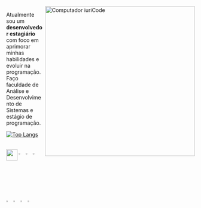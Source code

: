 

<img src="https://raw.githubusercontent.com/MicaelliMedeiros/micaellimedeiros/master/image/computer-illustration.png" min-width="400px" max-width="400px" width="400px" align="right" alt="Computador iuriCode">

<p align="left"> 
  Atualmente sou um <strong>desenvolvedor estagiário</strong> com foco em<br> aprimorar minhas habilidades e evoluir na programação.<br>
  Faço faculdade de Análise e Desenvolvimento de Sistemas e estágio de programação.
</p>

[![Top Langs](https://github-readme-stats.vercel.app/api/top-langs/?username=luczz1&theme=github_dark&layout=compact)](https://github.com/luczz1/github-readme-stats)

<div><br>
  <a href="https://www.linkedin.com/in/lucaslcs1/"><img align="left" height="30" width="30" src="https://cdn-icons-png.flaticon.com/512/145/145807.png"></a> 
</div>
<div align="left">
    <img width="3%" src="https://cdn.jsdelivr.net/gh/devicons/devicon/icons/html5/html5-original.svg" />
    <img width="3%" src="https://cdn.jsdelivr.net/gh/devicons/devicon/icons/css3/css3-original.svg" />
    <img width="3%" src="https://cdn.jsdelivr.net/gh/devicons/devicon/icons/bootstrap/bootstrap-original.svg" /> 
    <img width="3%" src="https://cdn.jsdelivr.net/gh/devicons/devicon/icons/javascript/javascript-original.svg" />
    <img width="3%" src="https://cdn.jsdelivr.net/gh/devicons/devicon/icons/typescript/typescript-original.svg" />
    <img width="3%" src="https://cdn.jsdelivr.net/gh/devicons/devicon/icons/angularjs/angularjs-plain.svg" />
    <img width="3%" src="https://cdn.jsdelivr.net/gh/devicons/devicon/icons/mysql/mysql-original.svg" />
  </div>
